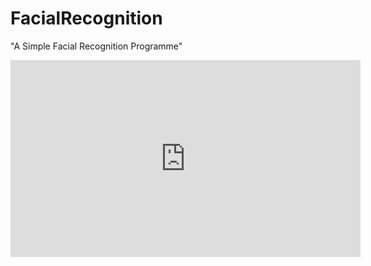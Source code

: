 # FacialRecognition
"A Simple Facial Recognition Programme"

<iframe width="560" height="315" src="https://www.youtube.com/embed/hYVFFeeb9rE?start=46" frameborder="0" allow="accelerometer; autoplay; encrypted-media; gyroscope; picture-in-picture" allowfullscreen></iframe>